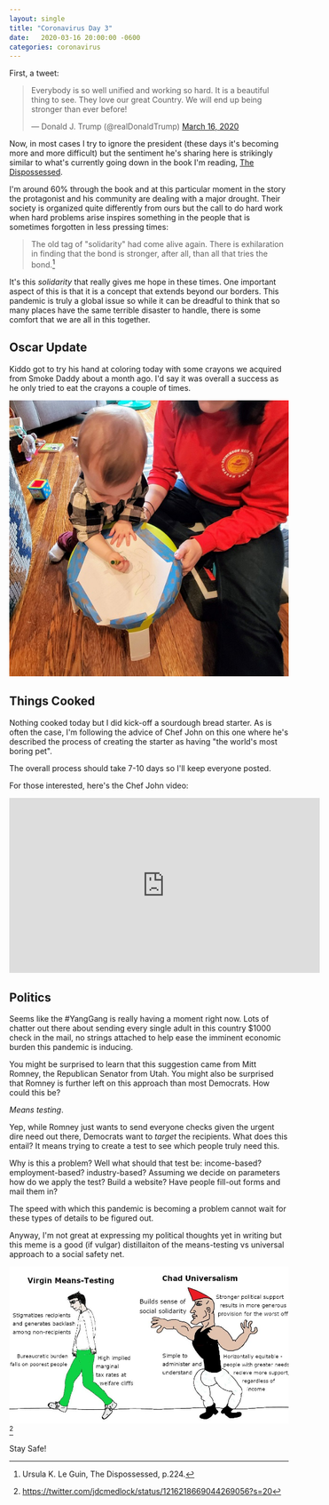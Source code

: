 ```yaml
---
layout: single
title: "Coronavirus Day 3"
date:   2020-03-16 20:00:00 -0600
categories: coronavirus
---
```


First, a tweet:

<blockquote class="twitter-tweet"><p lang="en" dir="ltr">Everybody is so well unified and working so hard. It is a beautiful thing to see. They love our great Country. We will end up being stronger than ever before!</p>&mdash; Donald J. Trump (@realDonaldTrump) <a href="https://twitter.com/realDonaldTrump/status/1239567267312152576?ref_src=twsrc%5Etfw">March 16, 2020</a></blockquote> <script async src="https://platform.twitter.com/widgets.js" charset="utf-8"></script>

Now, in most cases I try to ignore the president (these days it's becoming more and more difficult) but the sentiment he's sharing here is strikingly similar to what's currently going down in the book I'm reading, [The Dispossessed][dispossessed].

I'm around 60% through the book and at this particular moment in the story the protagonist and his community are dealing with a major drought. Their society is organized quite differently from ours but the call to do hard work when hard problems arise inspires something in the people that is sometimes forgotten in less pressing times:

>The old tag of "solidarity" had come alive again. There is exhilaration in finding that the bond is stronger, after all, than all that tries the bond.[^dp]

It's this _solidarity_ that really gives me hope in these times. One important aspect of this is that it is a concept that extends beyond our borders. This pandemic is truly a global issue so while it can be dreadful to think that so many places have the same terrible disaster to handle, there is some comfort that we are all in this together.

## Oscar Update

Kiddo got to try his hand at coloring today with some crayons we acquired from Smoke Daddy about a month ago. I'd say it was overall a success as he only tried to eat the crayons a couple of times.

![oscar-colors](/assets/images/day-3-oscar.jpg)

## Things Cooked

Nothing cooked today but I did kick-off a sourdough bread starter. As is often the case, I'm following the advice of Chef John on this one where he's described the process of creating the starter as having "the world's most boring pet".

The overall process should take 7-10 days so I'll keep everyone posted. 

For those interested, here's the Chef John video:

<iframe width="560" height="315" src="https://www.youtube.com/embed/1FkGX3xGlog" frameborder="0" allow="accelerometer; autoplay; encrypted-media; gyroscope; picture-in-picture" allowfullscreen></iframe>

## Politics

Seems like the #YangGang is really having a moment right now. Lots of chatter out there about sending every single adult in this country $1000 check in the mail, no strings attached to help ease the imminent economic burden this pandemic is inducing.

You might be surprised to learn that this suggestion came from Mitt Romney, the Republican Senator from Utah. You might also be surprised that Romney is further left on this approach than most Democrats. How could this be? 

_Means testing_.

Yep, while Romney just wants to send everyone checks given the urgent dire need out there, Democrats want to _target_ the recipients. What does this entail? It means trying to create a test to see which people truly need this. 

Why is this a problem? Well what should that test be: income-based? employment-based? industry-based? Assuming we decide on parameters how do we apply the test? Build a website? Have people fill-out forms and mail them in?

The speed with which this pandemic is becoming a problem cannot wait for these types of details to be figured out.

Anyway, I'm not great at expressing my political thoughts yet in writing but this meme is a good (if vulgar) distillaiton of the means-testing vs universal approach to a social safety net.

![means-testing](/assets/images/means-testing.jpg)[^mt]

Stay Safe!

[^dp]: Ursula K. Le Guin, The Dispossessed, p.224.
[^mt]: <https://twitter.com/jdcmedlock/status/1216218669044269056?s=20>

[dispossessed]: https://www.goodreads.com/book/show/13651.The_Dispossessed